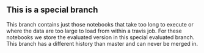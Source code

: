 ## This is a special branch

This branch contains just those notebooks that take too long to execute
or where the data are too large to load from within a travis job. For 
these notebooks we store the evaluated version in this special evaluated
branch. This branch has a different history than master and can never be 
merged in. 
